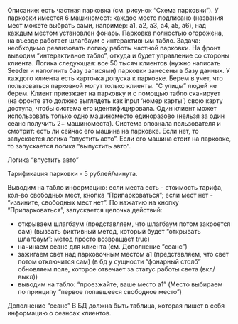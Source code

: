 Описание: есть частная парковка (см. рисунок “Схема парковки”). У парковки имеется 6 машиномест: каждое место подписано (названия мест можете выбрать сами, например: a1, a2, a3, a4, a5, a6), над каждым местом установлен фонарь. Парковка полностью огорожена, на въезде работает шлагбаум с интерактивным табло.
Задача: необходимо реализовать логику работы частной парковки.
На фронт выводим “интерактивное табло”, откуда и будет управление со стороны клиента. Логика следующая: все 50 тысяч клиентов (нужно написать Seeder и наполнить базу записями) парковки занесены в базу данных. У каждого клиента есть карточка допуска к парковке. Берем в учет, что пользоваться парковкой могут только клиенты. “С улицы” людей не берем.
Клиент приезжает на парковку и с помощью табло сканирует (на фронте это должно выглядеть как input ‘номер карты’) свою карту доступа, чтобы система его идентифицировала. Один клиент может использовать только одно машиноместо единоразово (нельзя за один сеанс получить 2+ машиноместа). Система опознала пользователя и смотрит: есть ли сейчас его машина на парковке. Если нет, то запускается логика “впустить авто”. Если его машина стоит на парковке, то запускается логика “выпустить авто”.

Логика “впустить авто”


Тарификация парковки - 5 рублей/минута.


Выводим на табло информацию: 
если места есть - стоимость тарифа, кол-во свободных мест, кнопка “Припарковаться”;
если мест нет - “извините, свободных мест нет”.
По нажатию на кнопку “Припарковаться”, запускается цепочка действий:
- открываем шлагбаум  (представляем, что шлагбаум потом закроется сам)  (вызвать фиктивный метод, который будет “открывать шлагбаум”: метод просто возвращает true)
- начинаем сеанс для клиента (см. Дополнение “сеанс”)
- зажигаем свет над парковочным местом а1 (представляем, что свет потом отключится сам) (в бд у сущности “фонарный столб” обновляем поле, которое отвечает за статус работы света (вкл/выкл))
- выводим на табло: “проезжайте, ваше место a1”  (Место выбираем по принципу “первое попавшееся свободное место”)

Дополнение “сеанс”
В БД должна быть таблица, которая пишет в себя информацию о сеансах клиентов.

